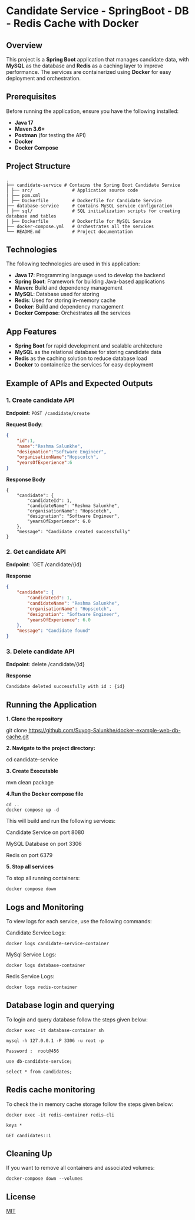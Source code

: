 # Candidate Service - SpringBoot - DB - Redis Cache with Docker

## Overview

This project is a **Spring Boot** application that manages candidate data, with **MySQL** as the database and **Redis** as a caching layer to improve performance. The services are containerized using **Docker** for easy deployment and orchestration.

## Prerequisites
Before running the application, ensure you have the following installed:

- **Java 17**
- **Maven 3.6+**
- **Postman** (for testing the API)
- **Docker**
- **Docker Compose**

## Project Structure

```
. 
├── candidate-service # Contains the Spring Boot Candidate Service 
│ ├── src/               # Application source code 
| ├── pom.xml 
│ ├── Dockerfile         # Dockerfile for Candidate Service 
├── database-service     # Contains MySQL service configuration 
│ ├── sql/               # SQL initialization scripts for creating database and tables 
│ ├── Dockerfile         # Dockerfile for MySQL Service 
├── docker-compose.yml   # Orchestrates all the services 
└── README.md            # Project documentation
```

## Technologies
The following technologies are used in this application:

- **Java 17**: Programming language used to develop the backend
- **Spring Boot**: Framework for building Java-based applications
- **Maven**: Build and dependency management
- **MySQL**: Database used for storing 
- **Redis**: Used for storing in-memory cache
- **Docker**: Build and dependency management
- **Docker Compose**: Orchestrates all the services


## App Features
- **Spring Boot** for rapid development and scalable architecture
- **MySQL** as the relational database for storing candidate data
- **Redis** as the caching solution to reduce database load
- **Docker** to containerize the services for easy deployment
  
## Example of APIs and Expected Outputs

### 1. Create candidate API
**Endpoint**: `POST /candidate/create`

**Request Body**:
```json
{
    "id":1,
    "name":"Reshma Salunkhe",
    "designation":"Software Engineer",
    "organisationName":"Hopscotch",
    "yearsOfExperience":6
}
```

**Response Body**
```
{
    "candidate": {
        "candidateId": 1,
        "candidateName": "Reshma Salunkhe",
        "organisationName": "Hopscotch",
        "designation": "Software Engineer",
        "yearsOfExperience": 6.0
    },
    "message": "Candidate created successfully"
}
```
### 2. Get candidate API
**Endpoint**: `GET /candidate/{id}

**Response**
```json
{
    "candidate": {
        "candidateId": 1,
        "candidateName": "Reshma Salunkhe",
        "organisationName": "Hopscotch",
        "designation": "Software Engineer",
        "yearsOfExperience": 6.0
    },
    "message": "Candidate found"
}
```
### 3. Delete candidate API
**Endpoint**: delete /candidate/{id}

**Response**

```
Candidate deleted successfully with id : {id}
```

## Running the Application

**1. Clone the repository**

git clone https://github.com/Suyog-Salunkhe/docker-example-web-db-cache.git

**2. Navigate to the project directory:**

cd candidate-service

**3. Create Executable**

mvn clean package

**4.Run the Docker compose file**
```
cd ..
docker compose up -d
```
This will build and run the following services:

Candidate Service on port 8080

MySQL Database on port 3306

Redis on port 6379

**5. Stop all services**

To stop all running containers:
```
docker compose down
```

##  Logs and Monitoring

To view logs for each service, use the following commands:

Candidate Service Logs:
```
docker logs candidate-service-container
```
MySql Service Logs:
```
docker logs database-container
```
Redis Service Logs:
```
docker logs redis-container
```

## Database login and querying

To login and query database follow the steps given below:

```
docker exec -it database-container sh

mysql -h 127.0.0.1 -P 3306 -u root -p

Password :  root@456

use db-candidate-service;

select * from candidates;

```
## Redis cache monitoring

To check the in memory cache storage follow the steps given below:

```
docker exec -it redis-container redis-cli

keys *

GET candidates::1
```

## Cleaning Up
If you want to remove all containers and associated volumes:
```
docker-compose down --volumes
```



## License
[MIT](https://choosealicense.com/licenses/mit/)
